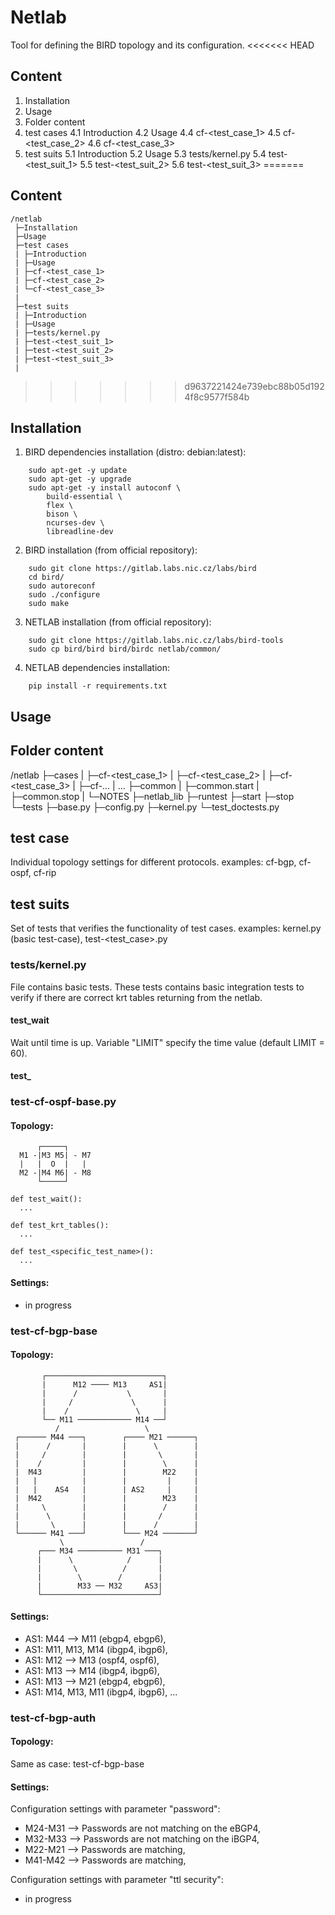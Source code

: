 # Netlab
Tool for defining the BIRD topology and its configuration.
<<<<<<< HEAD

## Content
  1. Installation
  2. Usage
  3. Folder content
  4. test cases
    4.1 Introduction
    4.2 Usage
    4.4 cf-<test_case_1>
    4.5 cf-<test_case_2>
    4.6 cf-<test_case_3>
  5. test suits
    5.1 Introduction
    5.2 Usage
    5.3 tests/kernel.py
    5.4 test-<test_suit_1>
    5.5 test-<test_suit_2>
    5.6 test-<test_suit_3>
=======
## Content
```
/netlab
 ├─Installation
 ├─Usage
 ├─test cases
 | ├─Introduction
 | ├─Usage
 | ├─cf-<test_case_1>
 | ├─cf-<test_case_2>
 | └─cf-<test_case_3>
 |
 ├─test suits
 | ├─Introduction
 | ├─Usage
 | ├─tests/kernel.py
 | ├─test-<test_suit_1>
 | ├─test-<test_suit_2>
 | ├─test-<test_suit_3>
 |
```
>>>>>>> d9637221424e739ebc88b05d1924f8c9577f584b

## Installation
1. BIRD dependencies installation (distro: debian:latest):
```
    sudo apt-get -y update
    sudo apt-get -y upgrade
    sudo apt-get -y install autoconf \
        build-essential \
        flex \
        bison \
        ncurses-dev \
        libreadline-dev
```

2. BIRD installation (from official repository):
```
    sudo git clone https://gitlab.labs.nic.cz/labs/bird
    cd bird/
    sudo autoreconf
    sudo ./configure
    sudo make
```

3. NETLAB installation (from official repository):
```
    sudo git clone https://gitlab.labs.nic.cz/labs/bird-tools
    sudo cp bird/bird bird/birdc netlab/common/
```

4. NETLAB dependencies installation:
```
    pip install -r requirements.txt
```

## Usage

## Folder content
  /netlab
    ├─cases
    | ├─cf-<test_case_1>
    | ├─cf-<test_case_2>
    | ├─cf-<test_case_3>
    | ├─cf-...
    | ...
    ├─common
    | ├─common.start
    | ├─common.stop
    | └─NOTES
    ├─netlab_lib
    ├─runtest
    ├─start
    ├─stop
    └─tests
      ├─base.py
      ├─config.py
      ├─kernel.py
      └─test_doctests.py

## test case
  Individual topology settings for different protocols.
  examples: cf-bgp, cf-ospf, cf-rip

## test suits
  Set of tests that verifies the functionality of test cases.
  examples: kernel.py (basic test-case), test-<test_case>.py


### tests/kernel.py
File contains basic tests. These tests contains basic integration tests to verify if there are correct krt tables returning from the netlab.
#### test_wait
Wait until time is up. Variable "LIMIT" specify the time value (default LIMIT = 60).
#### test_
### test-cf-ospf-base.py
#### Topology:
```
      ┌─────┐
  M1 -|M3 M5| - M7
  |   |  O  |   |
  M2 -|M4 M6| - M8
      └─────┘
```
    def test_wait():
      ...
       
    def test_krt_tables():
      ...
      
    def test_<specific_test_name>():
      ...

#### Settings:
  - in progress

### test-cf-bgp-base
#### Topology:
```
       ┌──────────────────────────┐       
       |      M12 ──── M13     AS1|       
       |      /           \       |       
       |     /             \      |       
       |    /               \     |       
       └── M11 ──────────── M14 ──┘       
          /                   \           
 ┌────── M44 ───┐        ┌──── M21 ──────┐ 
 |      /       |        |      \        | 
 |     /        |        |       \       | 
 |    /         |        |        \      | 
 |  M43         |        |        M22    | 
 |   |          |        |         |     | 
 |   |    AS4   |        | AS2     |     | 
 |  M42         |        |        M23    | 
 |     \        |        |        /      | 
 |      \       |        |       /       | 
 |       \      |        |      /        | 
 └────── M41 ───┘        └─── M24 ───────┘ 
           \                 /             
      ┌─── M34 ────────── M31 ───┐        
      |      \            /      |        
      |       \          /       |        
      |        \        /        |        
      |        M33 ── M32     AS3|        
      └──────────────────────────┘        
```
#### Settings:
  - AS1: M44 --> M11 (ebgp4, ebgp6),
  - AS1: M11, M13, M14 (ibgp4, ibgp6),
  - AS1: M12 --> M13 (ospf4, ospf6),
  - AS1: M13 --> M14 (ibgp4, ibgp6),
  - AS1: M13 --> M21 (ebgp4, ebgp6),
  - AS1: M14, M13, M11 (ibgp4, ibgp6),
  ...

### test-cf-bgp-auth
#### Topology:
Same as case: test-cf-bgp-base

#### Settings:
Configuration settings with parameter "password":
  - M24-M31 --> Passwords are not matching on the eBGP4,
  - M32-M33 --> Passwords are not matching on the iBGP4,
  - M22-M21 --> Passwords are matching,
  - M41-M42 --> Passwords are matching,

Configuration settings with parameter "ttl security":
  - in progress
